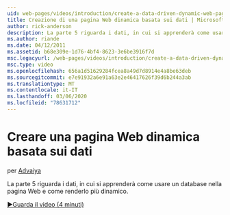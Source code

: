 ```yaml
---
uid: web-pages/videos/introduction/create-a-data-driven-dynamic-web-page
title: Creazione di una pagina Web dinamica basata sui dati | Microsoft Docs
author: rick-anderson
description: La parte 5 riguarda i dati, in cui si apprenderà come usare un database nella pagina Web e come renderlo più dinamico.
ms.author: riande
ms.date: 04/12/2011
ms.assetid: b68e309e-1d76-4bf4-8623-3e6be3916f7d
msc.legacyurl: /web-pages/videos/introduction/create-a-data-driven-dynamic-web-page
msc.type: video
ms.openlocfilehash: 656a1d51629284fcea8a49d7d8914e4a8be63deb
ms.sourcegitcommit: e7e91932a6e91a63e2e46417626f39d6b244a3ab
ms.translationtype: MT
ms.contentlocale: it-IT
ms.lasthandoff: 03/06/2020
ms.locfileid: "78631712"
---
```

# <a name="create-a-data-driven-dynamic-web-page"></a>Creare una pagina Web dinamica basata sui dati

per [Advaiya](https://twitter.com/Advaiyasolns)

La parte 5 riguarda i dati, in cui si apprenderà come usare un database nella pagina Web e come renderlo più dinamico.

[&#9654;Guarda il video (4 minuti)](https://channel9.msdn.com/Blogs/ASP-NET-Site-Videos/create-a-data-driven-dynamic-web-page)
